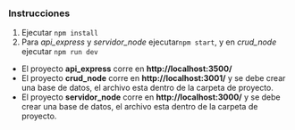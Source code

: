 ### Instrucciones


1. Ejecutar `npm install`
2. Para *api_express* y *servidor_node* ejecutar`npm start`, y en *crud_node* ejecutar `npm run dev`

- El proyecto **api_express** corre en **http://localhost:3500/**
- El proyecto **crud_node** corre en **http://localhost:3001/** y se debe crear una base de datos, el archivo esta dentro de la carpeta de proyecto.
- El proyecto **servidor_node** corre en **http://localhost:3000/** y se debe crear una base de datos, el archivo esta dentro de la carpeta de proyecto.
